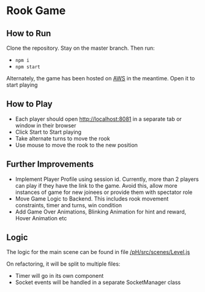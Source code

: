 # Rook Game

## How to Run
Clone the repository. Stay on the master branch. Then run:
- `npm i` 
- `npm start`

Alternately, the game has been hosted on [AWS](http://3.6.37.218:8081/) in the meantime. Open it to start playing
## How to Play
- Each player should open [http://localhost:8081](http://localhost:8081/) in a separate tab or window in their browser
- Click Start to Start playing
- Take alternate turns to move the rook
- Use mouse to move the rook to the new position
## Further Improvements
- Implement Player Profile using session id. Currently, more than 2 players can play if they have the link to the game. Avoid this, allow more instances of game for new joinees or provide them with spectator role
- Move Game Logic to Backend. This includes rook movement constraints, timer and turns, win condition
- Add Game Over Animations, Blinking Animation for hint and reward, Hover Animation etc
## Logic
The logic for the main scene can be found in file [/pH/src/scenes/Level.js](https://github.com/sumit0042/phaser2DAssessment/blob/master/pH/src/scenes/Level.js)

On refactoring, it will be split to multiple files: 
- Timer will go in its own component
- Socket events will be handled in a separate SocketManager class
